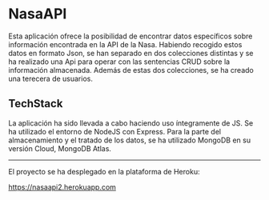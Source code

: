 # NasaAPI

Esta aplicación ofrece la posibilidad de encontrar datos específicos sobre información encontrada en la API de la Nasa. Habiendo recogido estos datos en formato Json, se han separado en dos colecciones distintas y se ha realizado una Api para operar con las sentencias CRUD sobre la información almacenada. Además de estas dos colecciones, se ha creado una terecera de usuarios.

<h2>TechStack</h2>
La aplicación ha sido llevada a cabo haciendo uso íntegramente de JS. Se ha utilizado el entorno de NodeJS con Express. Para la parte del almacenamiento y el tratado de los datos, se ha utilizado MongoDB en su versión Cloud, MongoDB Atlas.

------------------------------------------------------------------------------

El proyecto se ha desplegado en la plataforma de Heroku:

https://nasaapi2.herokuapp.com
